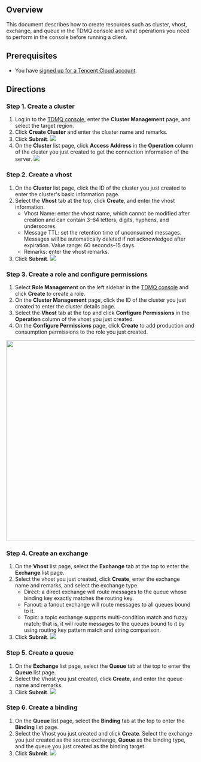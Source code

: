 ## Overview

This document describes how to create resources such as cluster, vhost, exchange, and queue in the TDMQ console and what operations you need to perform in the console before running a client.

## Prerequisites

- You have [signed up for a Tencent Cloud account](https://intl.cloud.tencent.com/document/product/378/17985).

## Directions

### Step 1. Create a cluster

1. Log in to the [TDMQ console](https://console.cloud.tencent.com/tdmq), enter the **Cluster Management** page, and select the target region.
2. Click **Create Cluster** and enter the cluster name and remarks.
3. Click **Submit**.
   ![](https://main.qcloudimg.com/raw/f57c3cb1baf598ca8a7de47def4d0981.png)
4. On the **Cluster** list page, click **Access Address** in the **Operation** column of the cluster you just created to get the connection information of the server.
![](https://main.qcloudimg.com/raw/0238d2d64bd896704ebef400fc08a7f1.png)

### Step 2. Create a vhost

1. On the **Cluster** list page, click the ID of the cluster you just created to enter the cluster's basic information page.
2. Select the **Vhost** tab at the top, click **Create**, and enter the vhost information.
   - Vhost Name: enter the vhost name, which cannot be modified after creation and can contain 3–64 letters, digits, hyphens, and underscores.
   - Message TTL: set the retention time of unconsumed messages. Messages will be automatically deleted if not acknowledged after expiration. Value range: 60 seconds–15 days.
   - Remarks: enter the vhost remarks.
3. Click **Submit**.
   ![](https://main.qcloudimg.com/raw/c87ba46c5d7e458f392c41579964be9a.png)

### Step 3. Create a role and configure permissions

1. Select **Role Management** on the left sidebar in the [TDMQ console](https://console.cloud.tencent.com/tdmq) and click **Create** to create a role.
2. On the **Cluster Management** page, click the ID of the cluster you just created to enter the cluster details page.
3. Select the **Vhost** tab at the top and click **Configure Permissions** in the **Operation** column of the vhost you just created.
4. On the **Configure Permissions** page, click **Create** to add production and consumption permissions to the role you just created.
<img src="https://main.qcloudimg.com/raw/515644356c3ec5d005f61ea19fa6e807.png" width="535">


### Step 4. Create an exchange

1. On the **Vhost** list page, select the **Exchange** tab at the top to enter the **Exchange** list page.
2. Select the vhost you just created, click **Create**, enter the exchange name and remarks, and select the exchange type.
   - Direct: a direct exchange will route messages to the queue whose binding key exactly matches the routing key.
   - Fanout: a fanout exchange will route messages to all queues bound to it.
   - Topic: a topic exchange supports multi-condition match and fuzzy match; that is, it will route messages to the queues bound to it by using routing key pattern match and string comparison.
3. Click **Submit**.
   ![](https://main.qcloudimg.com/raw/a05cf17275616133497dd8334e39fd05.png)

### Step 5. Create a queue

1. On the **Exchange** list page, select the **Queue** tab at the top to enter the **Queue** list page.
2. Select the Vhost you just created, click **Create**, and enter the queue name and remarks.
3. Click **Submit**.
   ![](https://main.qcloudimg.com/raw/dfabbd7014042b368168621ff6ebd10e.png)

### Step 6. Create a binding

1. On the **Queue** list page, select the **Binding** tab at the top to enter the **Binding** list page.
2. Select the Vhost you just created and click **Create**.
   Select the exchange you just created as the source exchange, **Queue** as the binding type, and the queue you just created as the binding target.
3. Click **Submit**.
   ![](https://main.qcloudimg.com/raw/27dca8450a4f059179488062738be0ed.png)
